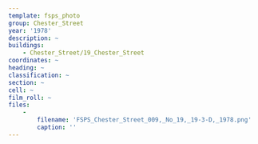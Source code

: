 ```yaml
---
template: fsps_photo
group: Chester_Street
year: '1978'
description: ~
buildings:
    - Chester_Street/19_Chester_Street
coordinates: ~
heading: ~
classification: ~
section: ~
cell: ~
film_roll: ~
files:
    -
        filename: 'FSPS_Chester_Street_009,_No_19,_19-3-D,_1978.png'
        caption: ''
---
```

